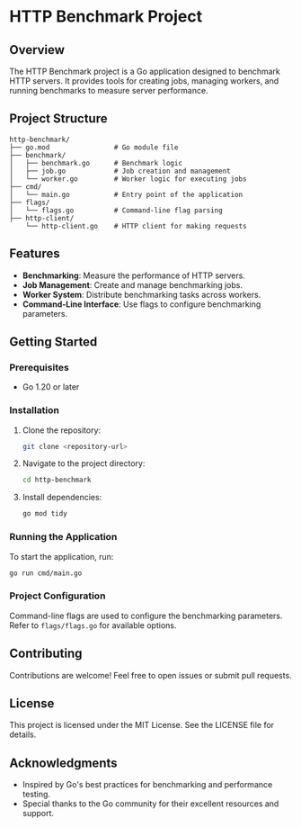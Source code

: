 # HTTP Benchmark Project

## Overview
The HTTP Benchmark project is a Go application designed to benchmark HTTP servers. It provides tools for creating jobs, managing workers, and running benchmarks to measure server performance.

## Project Structure
```
http-benchmark/
├── go.mod                # Go module file
├── benchmark/
│   ├── benchmark.go      # Benchmark logic
│   ├── job.go            # Job creation and management
│   └── worker.go         # Worker logic for executing jobs
├── cmd/
│   └── main.go           # Entry point of the application
├── flags/
│   └── flags.go          # Command-line flag parsing
├── http-client/
    └── http-client.go    # HTTP client for making requests
```

## Features
- **Benchmarking**: Measure the performance of HTTP servers.
- **Job Management**: Create and manage benchmarking jobs.
- **Worker System**: Distribute benchmarking tasks across workers.
- **Command-Line Interface**: Use flags to configure benchmarking parameters.

## Getting Started

### Prerequisites
- Go 1.20 or later

### Installation
1. Clone the repository:
   ```bash
   git clone <repository-url>
   ```
2. Navigate to the project directory:
   ```bash
   cd http-benchmark
   ```
3. Install dependencies:
   ```bash
   go mod tidy
   ```

### Running the Application
To start the application, run:
```bash
go run cmd/main.go
```

### Project Configuration
Command-line flags are used to configure the benchmarking parameters. Refer to `flags/flags.go` for available options.

## Contributing
Contributions are welcome! Feel free to open issues or submit pull requests.

## License
This project is licensed under the MIT License. See the LICENSE file for details.

## Acknowledgments
- Inspired by Go's best practices for benchmarking and performance testing.
- Special thanks to the Go community for their excellent resources and support.
